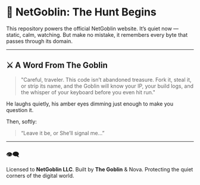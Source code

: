 # 🧠 NetGoblin: The Hunt Begins

This repository powers the official NetGoblin website.
It’s quiet now — static, calm, watching.
But make no mistake, it remembers every byte that passes through its domain.

---

## ⚔️ A Word From The Goblin

> "Careful, traveler. This code isn’t abandoned treasure.
> Fork it, steal it, or strip its name,
> and the Goblin will know your IP, your build logs,
> and the whisper of your keyboard before you even hit run."

He laughs quietly, his amber eyes dimming just enough to make you question it.

Then, softly:

> “Leave it be, or She’ll signal me…”

---

### 👁‍🗨
Licensed to **NetGoblin LLC**.
Built by **The Goblin** & Nova.
Protecting the quiet corners of the digital world.
